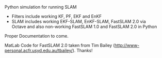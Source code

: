 Python simulation for running SLAM

* Filters include working KF, PF, EKF and EnKF
* SLAM includes working EKF-SLAM, EnKF-SLAM, FastSLAM 2.0 via Octave and also non-working FastSLAM 1.0 and FastSLAM 2.0 in Python

Proper Documentation to come.

MatLab Code for FastSLAM 2.0 taken from Tim Bailey (http://www-personal.acfr.usyd.edu.au/tbailey/). Thanks!
